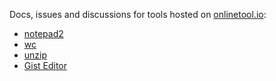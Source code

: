 Docs, issues and discussions for tools hosted on [onlinetool.io](https://onlinetool.io/):

* [notepad2](https://onlinetool.io/notepad2/)
* [wc](https://onlinetool.io/wc/)
* [unzip](https://onlinetool.io/unzip/)
* [Gist Editor](https://onlinetool.io/gisteditor/)
